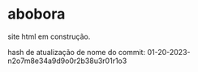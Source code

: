 # abobora

site html em construção.

hash de atualização de nome do commit:
01-20-2023-n2o7m8e34a9d9o0r2b38u3r01r1o3
